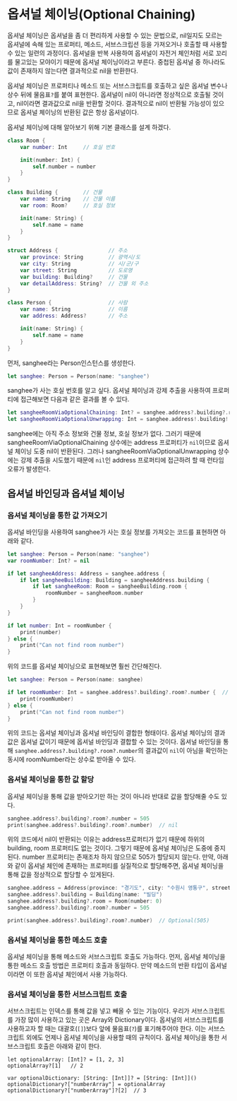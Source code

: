 # 옵셔널 체이닝(Optional Chaining)
옵셔널 체이닝은 옵셔널을 좀 더 편리하게 사용할 수 있는 문법으로, nil일지도 모르는 옵셔널에 속해 있는 프로퍼티, 메소드, 서브스크립션 등을 가져오거나 호출할 때 사용할 수 있는 일련의 과정이다. 옵셔널을 반복 사용하여 옵셔널이 자전거 체인처럼 서로 꼬리를 물고있는 모야이기 때문에 옵셔널 체이닝이라고 부른다. 중첩된 옵셔널 중 하나라도 값이 존재하지 않는다면 결과적으로 nil을 반환한다.

옵셔널 체이닝은 프로퍼티나 메소드 또는 서브스크립트를 호출하고 싶은 옵셔널 변수나 상수 뒤에 물음표`?`를 붙여 표현한다. 옵셔널이 nil이 아니라면 정상적으로 호출될 것이고, nil이라면 결과값으로 nil을 반환할 것이다. 결과적으로 nil이 반환될 가능성이 있으므로 옵셔널 체이닝의 반환된 값은 항상 옵셔널이다. 

옵셔널 체이닝에 대해 알아보기 위해 기본 클래스를 설계 하겠다.
```swift
class Room {
	var number: Int		// 호실 번호

	init(number: Int) {
		self.number = number
	}
}

class Building {		// 건물
	var name: String	// 건물 이름
	var room: Room?		// 호실 정보

	init(name: String) {
		self.name = name
	}
}

struct Address {				// 주소
	var province: String		// 광역시/도 
	var city: String			// 시/군/구
	var street: String			// 도로명
	var building: Building?		// 건물
	var detailAddress: String?	// 건물 외 주소
}

class Person {					// 사람
	var name: String			// 이름
	var address: Address?		// 주소

	init(name: String) {
		self.name = name
	}
}

```

먼저, sanghee라는 Person인스턴스를 생성한다.

```swift
let sanghee: Person = Person(name: "sanghee")
```
sanghee가 사는 호실 번호를 알고 싶다. 옵셔널 체이닝과 강제 추출을 사용하여 프로퍼티에 접근해보면 다음과 같은 결과를 볼 수 있다.

```swift
let sangheeRoomViaOptionalChaining: Int? = sanghee.address?.building?.room?.number		// nil
let sangheeRoomViaOptionalUnwrapping: Int = sanghee.address!.building!.room!.number 	// 오류 발생
```
sanghee에는 아직 주소 정보와 건물 정보, 호실 정보가 없다. 그러기 때문에 sangheeRoomViaOptionalChaining 상수에는 address 프로퍼티가 `nil`이므로 옵셔널 체이닝 도중 nil이 반환된다. 그러나 sangheeRoomViaOptionalUnwrapping 상수에는 강제 추출을 시도했기 때문에 `nil`인 address 프로퍼티에 접근하려 할 때 런타임 오류가 발생한다. 

## 옵셔널 바인딩과 옵셔널 체이닝 

### 옵셔널 체이닝을 통한 값 가져오기 
옵셔널 바인딩을 사용하여 sanghee가 사는 호실 정보를 가져오는 코드를 표현하면 아래와 같다.
```swift
let sanghee: Person = Person(name: "sanghee")
var roomNumber: Int? = nil

if let sangheeAddress: Address = sanghee.address {
	if let sangheeBuilding: Building = sangheeAddress.building {
		if let sangheeRoom: Room = sangheeBuilding.room {
			roomNumber = sangheeRoom.number
		}
	}
}

if let number: Int = roomNumber {
	print(number)
} else {
	print("Can not find room number")
}
```
위의 코드를 옵셔널 체이닝으로 표현해보면 훨씬 간단해진다.
```swift
let sanghee: Person = Person(name: sanghee)

if let roomNumber: Int = sanghee.address?.building?.room?.number {	// address가 nil이기 때문에 building체크하지 않고 nil반환
	print(roomNumber)
} else {
	print("Can not find room number")
}
```

위의 코드는 옵셔널 체이닝과 옵셔널 바인딩이 결합한 형태이다. 옵셔널 체이닝의 결과값은 옵셔널 값이기 때문에 옵셔널 바인딩과 결합할 수 있는 것이다. 옵셔널 바인딩을 통해 `sanghee.address?.building?.room?.number`의 결과값이 `nil`이 아님을 확인하는 동시에 roomNumber라는 상수로 받아올 수 있다.

### 옵셔널 체이닝을 통한 값 할당
옵셔널 체이닝을 통해 값을 받아오기만 하는 것이 아니라 반대로 값을 할당해줄 수도 있다. 
```swift
sanghee.address?.building?.room?.number = 505
print(sanghee.address?.building?.room?.number)	// nil
```
위의 코드에서 nil이 반환되는 이유는 address프로퍼티가 없기 때문에 하위의 building, room 프로퍼티도 없는 것이다. 그렇기 때문에 옵셔널 체이닝은 도중에 중지된다. number 프로퍼티는 존재조차 하지 않으므로 505가 할당되지 않는다. 만약, 아래와 같이 옵셔널 체인에 존재하는 프로퍼티를 실질적으로 할당해주면, 옵셔널 체이닝을 통해 값을 정상적으로 할당할 수 있게된다. 

```swift
sanghee.address = Address(province: "경기도", city: "수원시 영통구", street: "법조로", building: nil, detailAddress: nil)
sanghee.address?.building = Building(name: "빌딩")
sanghee.address?.building?.room = Room(number: 0)
sanghee.address?.building?.room?.number = 505

print(sanghee.address?.building?.room?.number)	// Optional(505)
```

### 옵셔널 체이닝을 통한 메소드 호출
옵셔널 체이닝을 통해 메소드와 서브스크립트 호출도 가능하다. 먼저, 옵셔널 체이닝을 통한 메소드 호출 방법은 프로퍼티 호출과 동일하다. 만약 메소드의 반환 타입이 옵셔널이라면 이 또한 옵셔널 체인에서 사용 가능하다. 

### 옵셔널 체이닝을 통한 서브스크립트 호출
서브스크립트는 인덱스를 통해 값을 넣고 빼올 수 있는 기능이다. 우리가 서브스크립트를 가장 많이 사용하고 있는 곳은 Array와 Dictionary이다. 옵셔널의 서브스크립트를 사용하고자 할 때는 대괄호(`[]`)보다 앞에 물음표(`?`)를 표기해주어야 한다. 이는 서브스크립트 외에도 언제나 옵셔널 체이닝을 사용할 때의 규칙이다. 옵셔널 체이닝을 통한 서브스크립트 호출은 아래와 같이 한다.
```
let optionalArray: [Int]? = [1, 2, 3]
optionalArray?[1]	// 2

var optionalDictionary: [String: [Int]]? = [String: [Int]]()
optionalDictionary?["numberArray"] = optionalArray
optionalDictionary?["numberArray"]?[2]	// 3
```







